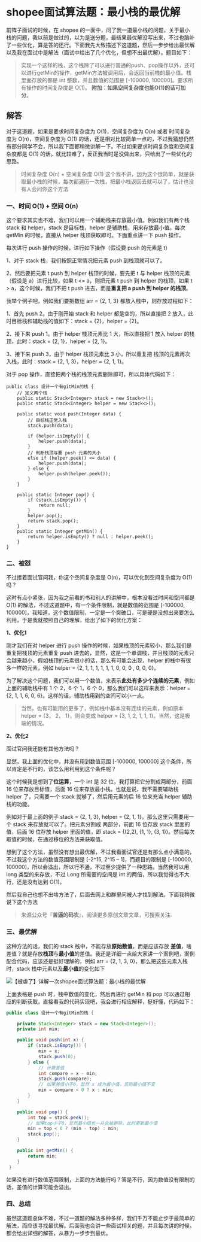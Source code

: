 # shopee面试算法题：最小栈的最优解



前阵子面试的时候，在 shopee 的一面中，问了我一道最小栈的问题，关于最小栈的问题，我以前是做过的，以为是送分题，最结果最优解没写出来，不过也脑补了一些优化，算是答的还行。下面我先大致描述下这道题，然后一步步给出最优解以及我在面试中是解法（面试中给出了几个优化，但想不出最优解）。题目如下：

> 实现一个这样的栈，这个栈除了可以进行普通的push、pop操作以外，还可以进行getMin的操作，getMin方法被调用后，会返回当前栈的最小值。栈里面存放的都是 int 整数，并且数值的范围是 [-100000, 100000]。要求所有操作的时间复杂度是 O(1)。
> **附加：如果空间复杂度也能O(1)的话可加分**。

## 解答

对于这道题，如果是要求时间复杂度为 O(1)，空间复杂度为 O(n) 或者 时间复杂度为 O(n)，空间复杂度为 O(1) 的话，还是相对比较简单一点的，不过我猜想仍然有部分同学不会，所以我下面都稍微讲解一下。不过如果要求时间复杂度和空间复杂度都是 O(1) 的话，就比较难了，反正我当时是没做出来，只给出了一些优化的思路。

> 时间复杂度 O(n) + 空间复杂度 O(1) 这个我不讲，因为这个很简单，就是获取最小栈的时候，每次都遍历一次栈，把最小栈返回去就可以了，估计也没有人会问你这个方法

### 一、时间 O(1) + 空间 O(n)

这个要求其实也不难，我们可以用一个辅助栈来存放最小值。例如我们有两个栈 stack 和 helper，stack 是目标栈，helper 是辅助栈，用来存放最小值。每次 getMin 的时候，直接从 helper 栈顶获取即可。下面重点讲一下 push 操作。

每次进行 push 操作的时候，进行如下操作（假设要 push 的元素是 t）

1、对于 stack 栈，我们按照正常情况把元素 push 到栈顶就可以了。

2、然后要把元素 t push 到 helper 栈顶的时候，要先把 t 与 helper 栈顶的元素（假设是 a）进行比较，如果 t <= a，则把元素 t push 到 helper 的栈顶，如果 t > a，这个时候，我们不把 t push 进去，而是**重复把 a push 到 helper 的栈顶**。

我举个例子吧，例如我们要把数组 arr = {2, 1, 3} 都放入栈中，则存放过程如下：

1、首先 push 2。由于刚开始 stack 和 helper 都是空的，所以直接把 2 放入，此时目标栈和辅助栈的值如下：stack = {2}，helper = {2}。

2、接下来 push 1。由于 helper 栈顶元素比 1 大，所以直接把 1 放入 helper 的栈顶，此时：stack = {2, 1}，helper = {2, 1}。

3、接下来 push 3，由于 helper 栈顶元素比 3 小，所以重复把 栈顶的元素再次入栈，此时：stack = {2, 1, 3}，helper = {2, 1, 1}。

对于 pop 操作，直接把两个栈的栈顶元素删除即可，所以具体代码如下：

```
public class 设计一个有gitMin的栈 {
    // 定义两个栈
    public static Stack<Integer> stack = new Stack<>();
    public static Stack<Integer> helper = new Stack<>();

    public static void push(Integer data) {
        // 目标栈正常入栈
        stack.push(data);

        if (helper.isEmpty()) {
            helper.push(data);
        }
        // 判断栈顶与要 push 元素的大小
        else if (helper.peek() <= data) {
            helper.push(data);
        } else {
            helper.push(helper.peek());
        }
    }

    public static Integer pop() {
        if (stack.isEmpty()) {
            return null;
        }
        helper.pop();
        return stack.pop();
    }
    public static Integer getMin() {
        return helper.isEmpty() ? null : helper.peek();
    }
}
```

### 二、被怼

不过接着面试官问我，你这个空间复杂度是 O(n)，可以优化到空间复杂度为 O(1) 吗？

这时有点小紧张，因为我之前看的书和别人的讲解中，根本没看过时间和空间都是 O(1) 的解法，不过这道题中，有一个条件限制，就是数值的范围是 [-100000, 100000]，我知道，这个数值限制，一定是一个突破口，可是硬是没想出来要怎么利用，于是我就按照自己的理解，给出了如下的优化方案：

**1、优化1**

刚才我们在对 helper 进行 push 操作的时候，如果栈顶的元素较小，那么我们是重复把栈顶的元素重复 push 进去的，显然，这是一个单调栈，并且栈顶的元素只会越来越小，假如栈顶的元素很小的话，那么有可能会出现，helper 的栈中有很多一样的元素，例如 helper = {2, 1, 1, 1, 1, 1, 1, 0, 0, 0 , 0, 0, 0}。

为了解决这个问题，我们可以用一个数值，来表示**此处有多少个连续的元素**，例如上面的辅助栈中有 1 个 2，6 个 1，6 个 0，那么我们可以这样来表示：helper = {2, 1, 1, 6, 0, 6}。这样的话，辅助栈用到的空间可以小一点。

> 当然，也有可能用的更多了，例如栈中基本没有连续的元素，例如原本 helper = {3， 2， 1}，则会变成 helper = {3, 1, 2, 1, 1, 1}。当然，这是极端的情况。

**2、优化2**

面试官问我还能有其他方法吗？

显然，我上面的优化中，并没有用到数值范围 [-100000, 100000] 这个条件，所以肯定是不行的，该怎么用利用到这个条件呢？

这个时候我是想到了**位运算**，一个 int 是 32 位，我打算把它分割成两部分，前面 16 位来存放目标值，后面 16 位来存放最小栈。也就是说，我不需要辅助栈 helper 了，只需要一个 stack 就够了，然后用元素的后 16 位来充当 helper 辅助栈的功能。

例如对于最上面的例子 stack = {2, 1, 3}, helper = {2, 1, 1}。那么这里只需要用一个 stack 来存放就可以了。把元素分割成 两部分，前面 16 位存放 stack 里面的值，后面 16 位存放 helper 里面的值，即 stack = {(2,2), {1, 1}, (3, 1)}。然后每次取值的时候，在通过移位的方法来获取值。

想到了这个方法，虽然没有想出最优解，不过我看面试官还是有那么点小满意的，不过我这个方法的数值范围限制是 [-2^15, 2^15 – 1]，而题目的限制是 [-100000, 100000]，所以会溢出，所以行不通，不过至少提供了一种思路。当然我可以用 long 类型的来存放，不过 Long 所需要的空间是 int 的两倍，所以我觉得也不大行，还是没有达到 O(1)。

然后我自己也想不出啥方法了，后面去网上和群里问被人才找到解法。下面我稍微说下这个方法

> 来源公众号『**苦逼的码农**』，阅读更多原创文章文章，可搜索关注.

### 三、最优解

这种方法的话，我们的 stack 栈中，不能存放**原始数值**，而是应该存放 **差值**，啥差值？就是存放**栈顶**与**最小值**的差值。我还是详细一点给大家讲一个案例吧，案例配合代码，应该还是挺好理解的，例如 arr = {2, 1, 3, 0}，那么把这些元素入栈时，stack 栈中元素以及**最小值**的变化如下

![【被虐了】详解一次shopee面试算法题：最小栈的最优解](https://www.cxyxiaowu.com/wp-content/uploads/2019/10/1572320221-f34fc0caf2448f8.jpg)

上面表格是 push 时，栈中数值的变化，然后再进行 getMin 和 pop 可以通过相应的判断获取，直接看我的代码实现吧，我会进行相应解释，挺好懂，代码如下：

```java
public class 设计一个有gitMin的栈 {

    private Stack<Integer> stack = new Stack<Integer>();
    private int min;

    public void push(int x) {
        if (stack.isEmpty()) {
            min = x;
            stack.push(0);
        } else {
            // 计算差值
            int compare = x - min;
            stack.push(compare);
            // 如果差值小于0，显然 x 成为最小值，否则最小值不变
            min = compare < 0 ? x : min;
        }
    }

    public void pop() {
        int top = stack.peek();
        // 如果top小于0，显然最小值也一并会被删除，此时更新最小值
        min = top < 0 ? (min - top) : min;
        stack.pop();
    }

    public int getMin() {
        return min;
    }
 }
```

如果没有进行数值范围限制，上面的方法能行吗？答是不行，因为数值没有限制的话，差值的计算可能会溢出。

### 四、总结

虽然这道题总体不难，不过一道题的解法多种多样，我们千万不能止步于最简单的解法，而应该寻找最优解。后面我也会讲一些面试相关的题，并且每次讲的时候，都会给出详细的解答，从暴力一步步到最优。